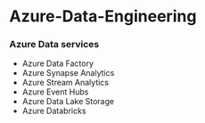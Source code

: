 # Azure-Data-Engineering

### Azure Data services

- Azure Data Factory
- Azure Synapse Analytics
- Azure Stream Analytics
- Azure Event Hubs
- Azure Data Lake Storage
- Azure Databricks

